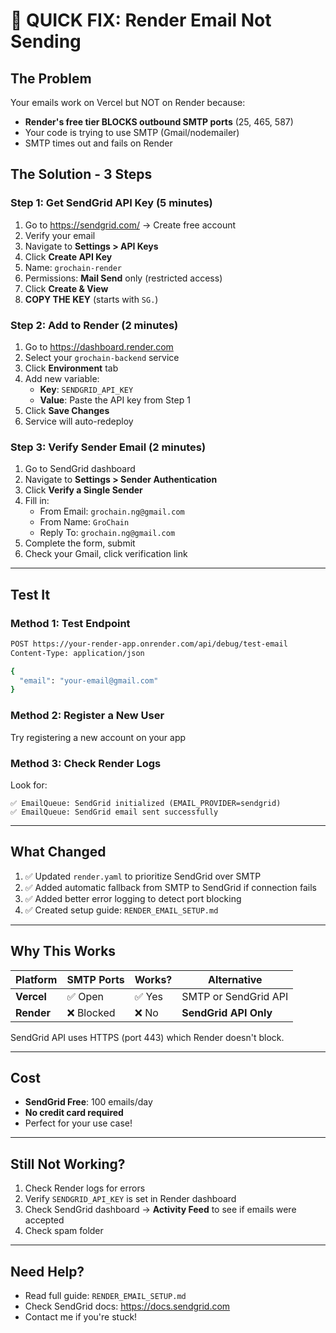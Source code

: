 # 🚨 QUICK FIX: Render Email Not Sending

## The Problem
Your emails work on Vercel but NOT on Render because:
- **Render's free tier BLOCKS outbound SMTP ports** (25, 465, 587)
- Your code is trying to use SMTP (Gmail/nodemailer)
- SMTP times out and fails on Render

## The Solution - 3 Steps

### Step 1: Get SendGrid API Key (5 minutes)

1. Go to https://sendgrid.com/ → Create free account
2. Verify your email
3. Navigate to **Settings > API Keys**
4. Click **Create API Key**
5. Name: `grochain-render`
6. Permissions: **Mail Send** only (restricted access)
7. Click **Create & View**
8. **COPY THE KEY** (starts with `SG.`)

### Step 2: Add to Render (2 minutes)

1. Go to https://dashboard.render.com
2. Select your `grochain-backend` service
3. Click **Environment** tab
4. Add new variable:
   - **Key**: `SENDGRID_API_KEY`
   - **Value**: Paste the API key from Step 1
5. Click **Save Changes**
6. Service will auto-redeploy

### Step 3: Verify Sender Email (2 minutes)

1. Go to SendGrid dashboard
2. Navigate to **Settings > Sender Authentication**
3. Click **Verify a Single Sender**
4. Fill in:
   - From Email: `grochain.ng@gmail.com`
   - From Name: `GroChain`
   - Reply To: `grochain.ng@gmail.com`
5. Complete the form, submit
6. Check your Gmail, click verification link

---

## Test It

### Method 1: Test Endpoint
```bash
POST https://your-render-app.onrender.com/api/debug/test-email
Content-Type: application/json

{
  "email": "your-email@gmail.com"
}
```

### Method 2: Register a New User
Try registering a new account on your app

### Method 3: Check Render Logs
Look for:
```
✅ EmailQueue: SendGrid initialized (EMAIL_PROVIDER=sendgrid)
✅ EmailQueue: SendGrid email sent successfully
```

---

## What Changed

1. ✅ Updated `render.yaml` to prioritize SendGrid over SMTP
2. ✅ Added automatic fallback from SMTP to SendGrid if connection fails
3. ✅ Added better error logging to detect port blocking
4. ✅ Created setup guide: `RENDER_EMAIL_SETUP.md`

---

## Why This Works

| Platform | SMTP Ports | Works? | Alternative |
|----------|-----------|--------|-------------|
| **Vercel** | ✅ Open | ✅ Yes | SMTP or SendGrid API |
| **Render** | ❌ Blocked | ❌ No | **SendGrid API Only** |

SendGrid API uses HTTPS (port 443) which Render doesn't block.

---

## Cost

- **SendGrid Free**: 100 emails/day
- **No credit card required**
- Perfect for your use case!

---

## Still Not Working?

1. Check Render logs for errors
2. Verify `SENDGRID_API_KEY` is set in Render dashboard
3. Check SendGrid dashboard → **Activity Feed** to see if emails were accepted
4. Check spam folder

---

## Need Help?

- Read full guide: `RENDER_EMAIL_SETUP.md`
- Check SendGrid docs: https://docs.sendgrid.com
- Contact me if you're stuck!
